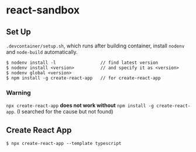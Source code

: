 # react-sandbox
## Set Up

`.devcontainer/setup.sh`, which runs after building container, install `nodenv` and `node-build` automatically.

```
$ nodenv install -l                 // find latest version
$ nodenv install <version>          // and specify it as <version>
$ nodenv global <version>
$ npm install -g create-react-app   // for create-react-app
```

### Warning

`npx create-react-app` **does not work without** `npm install -g create-react-app`.
(I searched for the cause but not found)
## Create React App

```
$ npx create-react-app --template typescript
```

